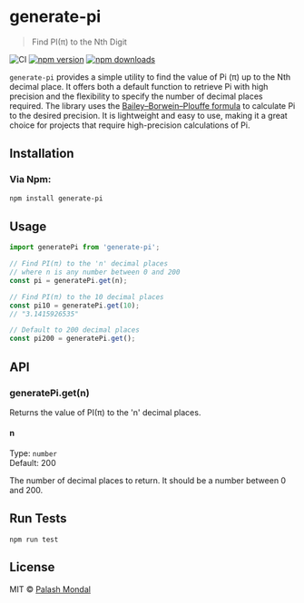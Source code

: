 # generate-pi

> Find PI(π) to the Nth Digit

![CI](https://github.com/palashmon/generate-pi/actions/workflows/main.yaml/badge.svg)
[![npm version](https://img.shields.io/npm/v/generate-pi.svg)](http://npm.im/generate-pi)
[![npm downloads](https://img.shields.io/npm/dm/generate-pi.svg)](http://npm.im/generate-pi)

`generate-pi` provides a simple utility to find the value of Pi (π) up to the Nth decimal place. It offers both a default function to retrieve Pi with high precision and the flexibility to specify the number of decimal places required. The library uses the [Bailey–Borwein–Plouffe formula](https://en.wikipedia.org/wiki/Bailey%E2%80%93Borwein%E2%80%93Plouffe_formula) to calculate Pi to the desired precision. It is lightweight and easy to use, making it a great choice for projects that require high-precision calculations of Pi.

## Installation

### Via Npm:

```sh
npm install generate-pi
```

## Usage

```javascript
import generatePi from 'generate-pi';

// Find PI(π) to the 'n' decimal places
// where n is any number between 0 and 200
const pi = generatePi.get(n);

// Find PI(π) to the 10 decimal places
const pi10 = generatePi.get(10);
// "3.1415926535"

// Default to 200 decimal places
const pi200 = generatePi.get();
```

## API

### generatePi.get(n)

Returns the value of PI(π) to the 'n' decimal places.

#### n
Type: `number`<br>
Default: 200

The number of decimal places to return. It should be a number between 0 and 200.

## Run Tests

```
npm run test
```

## License

MIT © [Palash Mondal](https://github.com/palashmon)
